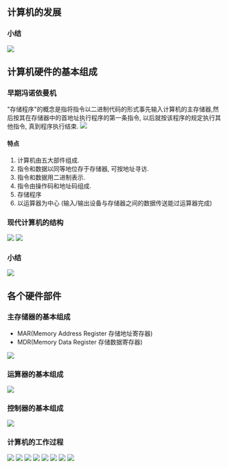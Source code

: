 ## 计算机的发展
### 小结
![](assets/Screenshot%202022-10-09%20022133.png)

## 计算机硬件的基本组成
### 早期冯诺依曼机
"存储程序"的概念是指将指令以二进制代码的形式事先输入计算机的主存储器,然后按其在存储器中的首地址执行程序的第一条指令, 以后就按该程序的规定执行其他指令, 真到程序执行结束.
![](assets/Screenshot%202022-10-09%20022135.png)
#### 特点
1. 计算机由五大部件组成.
2. 指令和数据以同等地位存于存储器, 可按地址寻访.
3. 指令和数据用二进制表示.
4. 指令由操作码和地址码组成.
5. 存储程序
6. 以运算器为中心 (输入/输出设备与存储器之间的数据传送能过运算器完成)

### 现代计算机的结构
![](assets/Screenshot%202022-10-09%20022137.png)
![](assets/Screenshot%202022-10-09%20022134.png)

### 小结
![](assets/Screenshot%202022-10-09%20022136.png)

## 各个硬件部件
### 主存储器的基本组成
+ MAR(Memory Address Register 存储地址寄存器)
+ MDR(Memory Data Register 存储数据寄存器)

![](assets/Screenshot%202022-10-12%20205328.png)

### 运算器的基本组成
![](assets/Screenshot%202022-10-12%20205827.png)

### 控制器的基本组成
![](assets/Screenshot%202022-10-12%20210139.png)

### 计算机的工作过程
![](assets/Screenshot%202022-10-12%20210543.png)
![](assets/Screenshot%202022-10-12%20211353.png)
![](assets/Screenshot%202022-10-12%20212208.png)
![](assets/Screenshot%202022-10-12%20212209.png)
![](assets/Screenshot%202022-10-12%20212952.png)
![](assets/Screenshot%202022-10-12%20213235.png)
![](assets/Screenshot%202022-10-12%20213702.png)
![](assets/Screenshot%202022-10-12%20214004.png)
